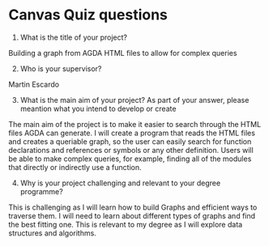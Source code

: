 # Canvas Quiz questions

1. What is the title of your project?

Building a graph from AGDA HTML files to allow for complex queries
 
2. Who is your supervisor?

Martin Escardo

3. What is the main aim of your project? As part of your answer, please
   meantion what you intend to develop or create

The main aim of the project is to make it easier to search through the HTML
files AGDA can generate. I will create a program that reads the HTML files and
creates a queriable graph, so the user can easily search for function
declarations and references or symbols or any other definition. Users will be
able to make complex queries, for example, finding all of the modules that
directly or indirectly use a function. 


4. Why is your project challenging and relevant to your degree programme?

This is challenging as I will learn how to build Graphs and efficient ways to
traverse them. I will need to learn about different types of graphs and find
the best fitting one. This is relevant to my degree as I will explore data
structures and algorithms.
